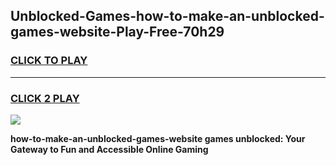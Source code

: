 
## Unblocked-Games-how-to-make-an-unblocked-games-website-Play-Free-70h29
<h3>
<a href="https://premium76.site?title=how-to-make-an-unblocked-games-website&ref=17A">CLICK TO PLAY</a></h3>
<hr>

<h3>
<a href="https://premium76.site?title=how-to-make-an-unblocked-games-website&ref=17A">CLICK 2 PLAY</a>
  
</h3>

<a href="https://premium76.site?title=how-to-make-an-unblocked-games-website&ref=17A"><img src="https://clearcache.store/games.png"></a>


**how-to-make-an-unblocked-games-website games unblocked: Your Gateway to Fun and Accessible Online Gaming**
